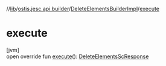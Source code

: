 //[lib](../../../index.md)/[ostis.jesc.api.builder](../index.md)/[DeleteElementsBuilderImpl](index.md)/[execute](execute.md)

# execute

[jvm]\
open override fun [execute](execute.md)(): [DeleteElementsScResponse](../../ostis.jesc.client.model.response/-delete-elements-sc-response/index.md)
